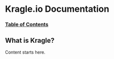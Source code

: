 # Kragle.io Documentation

### [Table of Contents](./README.md)

## What is Kragle?

Content starts here.

